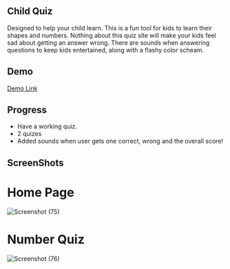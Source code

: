 ## Child Quiz

Designed to help your child learn. This is a fun tool for kids to learn their shapes and numbers. Nothing about this quiz site will make your kids feel sad about getting an answer wrong. There are sounds when answering questions to keep kids entertained, along with a flashy color scheam.

## Demo

[Demo Link](https://child-quiz.herokuapp.com/)

## Progress

- Have a working quiz.
- 2 quizes 
- Added sounds when user gets one correct, wrong and the overall score!

## ScreenShots
# Home Page
![Screenshot (75)](https://user-images.githubusercontent.com/90479839/167313317-31a955e4-5843-418a-84d0-c5cfcbad1cff.png)
# Number Quiz
![Screenshot (76)](https://user-images.githubusercontent.com/90479839/167313313-329714b9-25b9-41e9-9125-9d8597283ae0.png)
